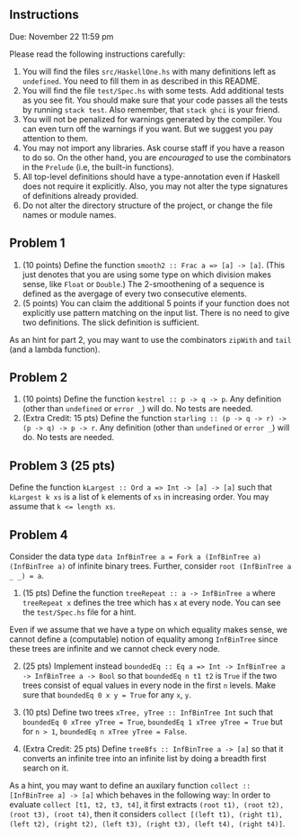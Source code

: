 ## Instructions

Due: November 22 11:59 pm

Please read the following instructions carefully:

1. You will find the files `src/HaskellOne.hs` with many definitions left as `undefined`. You need to fill them in as described in this README.
2. You will find the file `test/Spec.hs` with some tests. Add additional tests as you see fit. You should make sure that your code passes all the tests by running `stack test`. Also remember, that `stack ghci` is your friend.
3. You will not be penalized for warnings generated by the compiler. You can even turn off the warnings if you want. But we suggest you pay attention to them.
4. You may not import any libraries. Ask course staff if you have a reason to do so. On the other hand, you are _encouraged_ to use the combinators in the `Prelude` (i.e, the built-in functions).
5. All top-level definitions should have a type-annotation even if Haskell does not require it explicitly. Also, you may not alter the type signatures of definitions already provided.
6. Do not alter the directory structure of the project, or change the file names or module names. 


## Problem 1

1. (10 points) Define the function `smooth2 :: Frac a => [a] -> [a]`. (This just denotes that you are using some type on which division makes sense, like `Float` or `Double`.) The 2-smoothening of a sequence is defined as the avergage of every two consecutive elements.
2. (5 points) You can claim the additional 5 points if your function does not explicitly use pattern matching on the input list. There is no need to give two definitions. The slick definition is sufficient.

As an hint for part 2, you may want to use the combinators `zipWith` and `tail` (and a lambda function).

## Problem 2

1. (10 points) Define the function `kestrel :: p -> q -> p`. Any definition (other than `undefined` or `error _`) will do. No tests are needed.
2. (Extra Credit: 15 pts) Define the function `starling :: (p -> q -> r) -> (p -> q) -> p -> r`. Any definition (other than `undefined` or `error _`) will do. No tests are needed.


## Problem 3 (25 pts)

Define the function `kLargest :: Ord a => Int -> [a] -> [a]` such that `kLargest k xs` is a list of `k` elements of `xs` in increasing order. You may assume that `k <= length xs`.

## Problem 4

Consider the data type `data InfBinTree a = Fork a (InfBinTree a) (InfBinTree a)` of infinite binary trees. Further, consider `root (InfBinTree a _ _) = a`.

1. (15 pts) Define the function `treeRepeat :: a -> InfBinTree a` where `treeRepeat x` defines the tree which has `x` at every node. You can see the `test/Spec.hs` file for a hint.

Even if we assume that we have a type on which equality makes sense, we cannot define a (computable) notion of equality among `InfBinTree` since these trees are infinite and we cannot check every node.

2. (25 pts) Implement instead `boundedEq :: Eq a => Int -> InfBinTree a -> InfBinTree a -> Bool` so that `boundedEq n t1 t2` is `True` if the two trees consist of equal values in every node in the first `n` levels. Make sure that `boundedEq 0 x y = True` for any `x`, `y`.

3. (10 pts) Define two trees `xTree, yTree :: InfBinTree Int` such that `boundedEq 0 xTree yTree = True`, `boundedEq 1 xTree yTree = True` but for `n > 1`, `boundedEq n xTree yTree = False`.

4. (Extra Credit: 25 pts) Define `treeBfs :: InfBinTree a -> [a]` so that it converts an infinite tree into an infinite list by doing a breadth first search on it.

As a hint, you may want to define an auxilary function `collect :: [InfBinTree a] -> [a]` which behaves in the following way: In order to evaluate `collect [t1, t2, t3, t4]`, it first extracts `(root t1), (root t2), (root t3), (root t4)`, then it considers `collect [(left t1), (right t1), (left t2), (right t2), (left t3), (right t3), (left t4), (right t4)]`.
